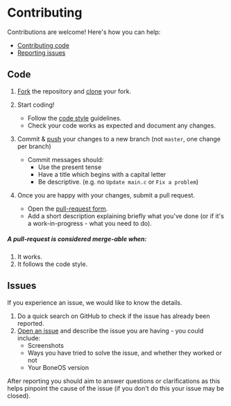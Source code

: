 # Contributing

Contributions are welcome! Here's how you can help:

- [Contributing code](#code)
- [Reporting issues](#issues)

## Code

1. [Fork](https://help.github.com/articles/fork-a-repo/) the repository and [clone](https://help.github.com/articles/cloning-a-repository/) your fork.

2. Start coding!
    - Follow the [code style](https://github.com/Bone-Project/BoneOS/blob/master/CODESTYLE.md) guidelines.
    - Check your code works as expected and document any changes.

3. Commit & [push](https://help.github.com/articles/pushing-to-a-remote/) your changes to a new branch (not `master`, one change per branch)
    - Commit messages should:
        - Use the present tense
        - Have a title which begins with a capital letter
        - Be descriptive. (e.g. no `Update main.c` or `Fix a problem`)

4. Once you are happy with your changes, submit a pull request.
     - Open the [pull-request form](https://github.com/Bone-Project/BoneOS/pull/new/master).
     - Add a short description explaining briefly what you've done (or if it's a work-in-progress - what you need to do).

##### A pull-request is considered merge-able when:

1. It works.
2. It follows the code style.

## Issues

If you experience an issue, we would like to know the details.

1. Do a quick search on GitHub to check if the issue has already been reported.
2. [Open an issue](https://github.com/Bone-Project/BoneOS/issues/new) and describe the issue you are having - you could include:
     - Screenshots
     - Ways you have tried to solve the issue, and whether they worked or not
     - Your BoneOS version

After reporting you should aim to answer questions or clarifications as this helps pinpoint the cause of the issue (if you don't do this your issue may be closed).
